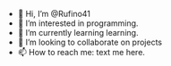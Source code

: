 - 👋 Hi, I’m @Rufino41
- 👀 I’m interested in programming.
- 🌱 I’m currently learning learning.
- 💞️ I’m looking to collaborate on projects
- 📫 How to reach me: text me here.

<!---
Rufino41/Rufino41 is a ✨ special ✨ repository because its `README.md` (this file) appears on your GitHub profile.
You can click the Preview link to take a look at your changes.
--->
